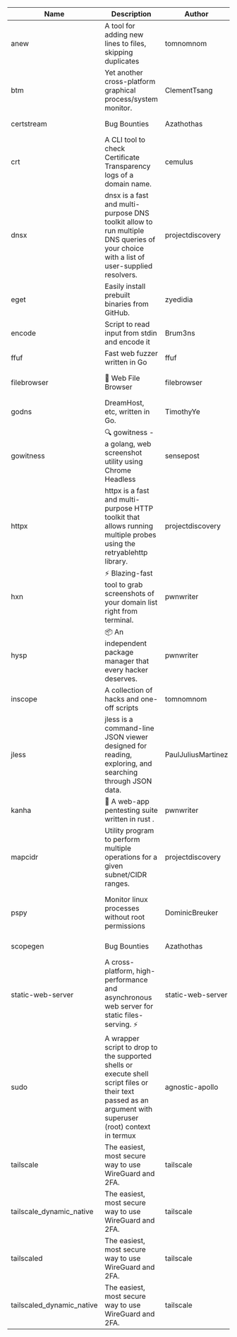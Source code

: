 | Name | Description | Author | Repository | Stars | Version | Updated | Size | SHA256SUM | B3SUM | Source | Language | License |
| ---- | ----------- | ------ | ---------- | ----- | ------- | ------- | ---- | --- | ------ | --------|-------- | ------- |
| anew | A tool for adding new lines to files, skipping duplicates | tomnomnom | [https://github.com/tomnomnom/anew](https://github.com/tomnomnom/anew) | 1103 | v0.1.1 | 2022-03-15T22:35:31Z | 1.41 MB | 87b2c252d68739d0ac7d8526621d6736b4f4fbf5937efa3a8f64d06cb85bc26c | 24cc1ff3f914de68610f38a3bc0c73f492709540ced82746eac9532720d10007 | https://raw.githubusercontent.com/Azathothas/Toolpacks/main/aarch64_arm64_v8a_Android/anew | Go | MIT License |
| btm | Yet another cross-platform graphical process/system monitor. | ClementTsang | [https://github.com/ClementTsang/bottom](https://github.com/ClementTsang/bottom) | 8136 | 0.9.6 | 2023-08-27T01:43:44Z | 3.08 MB | e0c632077103d7bfb68f0551a0fff55f171dd03959ba51d846371c56b295354b | bc41adf18a11b30feb1e8711ca52a6ad7f3d8ec8aca4b6f941b9a73a2170a3c4 | https://raw.githubusercontent.com/Azathothas/Toolpacks/main/aarch64_arm64_v8a_Android/btm | Rust | MIT License |
| certstream |  Bug Bounties | Azathothas | [https://github.com/Azathothas/Arsenal](https://github.com/Azathothas/Arsenal) | 10 | null |  | 4.54 MB | ec1f4e77e0f2093750eec93618302a152a99ac290ca281366ac113987ffaea8a | 474043a4fd6db5396ca544125038760a97e0396f32d3956e5ccae820b0dcd069 | https://raw.githubusercontent.com/Azathothas/Toolpacks/main/aarch64_arm64_v8a_Android/certstream | Shell | null |
| crt | A CLI tool to check Certificate Transparency logs of a domain name. | cemulus | [https://github.com/cemulus/crt](https://github.com/cemulus/crt) | 64 | v0.1.0 | 2022-03-08T21:41:54Z | 4.63 MB | 474fd87ad8ea9b4e27fa15a1573a5064293727cb6675d644db4138cc6fe8652b | b06aa6696db6013f12fd9df4639bab3f6b22878ef4aaa1db4c31752bd7821f16 | https://raw.githubusercontent.com/Azathothas/Toolpacks/main/aarch64_arm64_v8a_Android/crt | Go | Apache License 2.0 |
| dnsx | dnsx is a fast and multi-purpose DNS toolkit allow to run multiple DNS queries of your choice with a list of user-supplied resolvers. | projectdiscovery | [https://github.com/projectdiscovery/dnsx](https://github.com/projectdiscovery/dnsx) | 1810 | v1.1.6 | 2023-11-11T19:20:44Z | 25.01 MB | 4b403d51be2c7751f15061bdc81d04b0989735308ab1c3aced304ad6451de7c5 | 2970315bc18e108a1a3f45ab693fee16f41627736830cfbc265b28f554fbcbbd | https://raw.githubusercontent.com/Azathothas/Toolpacks/main/aarch64_arm64_v8a_Android/dnsx | Go | MIT License |
| eget | Easily install prebuilt binaries from GitHub. | zyedidia | [https://github.com/zyedidia/eget](https://github.com/zyedidia/eget) | 650 | v1.3.3 | 2023-02-22T05:15:46Z | 6.49 MB | 2bb93f55b65484a7ff92745ca58b2a4cbc1001bbd59109f44584db867afd77bd | 82a72db383bae5bc27621910d614024155e3964d436a555ec2d2f9f4207200ac | https://raw.githubusercontent.com/Azathothas/Toolpacks/main/aarch64_arm64_v8a_Android/eget | Go | MIT License |
| encode | Script to read input from stdin and encode it | Brum3ns | [https://github.com/Brum3ns/encode](https://github.com/Brum3ns/encode) | 18 | null |  | 2.49 MB | 8cdc7bd55e6296a24e1095100cbe4795d1ff3ed8b9c61a15ba324d67fd968c21 | 105a3af695b9178231527b2a848edbcc6784b6dff4edbca8367fc256a60b6c3a | https://raw.githubusercontent.com/Azathothas/Toolpacks/main/aarch64_arm64_v8a_Android/encode | Go | MIT License |
| ffuf | Fast web fuzzer written in Go | ffuf | [https://github.com/ffuf/ffuf](https://github.com/ffuf/ffuf) | 10675 | v2.1.0 | 2023-09-16T12:23:19Z | 8.18 MB | 0d37a09de4776f99479dfdd8ff59f6ea05e0ed40085c05425564cc8b15014278 | 0af107b02489a540bf19a41c266d17a860c3e4626864730132d14f6fd537e08f | https://raw.githubusercontent.com/Azathothas/Toolpacks/main/aarch64_arm64_v8a_Android/ffuf | Go | MIT License |
| filebrowser | 📂 Web File Browser | filebrowser | [https://github.com/filebrowser/filebrowser](https://github.com/filebrowser/filebrowser) | 21886 | v2.26.0 | 2023-11-02T21:58:20Z | 13.29 MB | d8f6a099d391e4442cb1f23b3c868ac843116a41030642f1412f5577d2b8f074 | 2af4d4eef349f2fe68af3acf6e0b1fe80ce055582c7a8cbbd890d30e108d237e | https://raw.githubusercontent.com/Azathothas/Toolpacks/main/aarch64_arm64_v8a_Android/filebrowser | Go | Apache License 2.0 |
| godns |  DreamHost, etc, written in Go. | TimothyYe | [https://github.com/TimothyYe/godns](https://github.com/TimothyYe/godns) | 1383 | v3.0.4 | 2023-10-22T12:12:07Z | 11.80 MB | b23576c661e5698adf470dc7745d6cf37cd06e2d4402375d135363ce967e70d6 | 75145e796b3cc7385cc8c8a1ddc1f6ed3c90fd453fa3a9206e638f3cfe9b595c | https://raw.githubusercontent.com/Azathothas/Toolpacks/main/aarch64_arm64_v8a_Android/godns | Go | Apache License 2.0 |
| gowitness | 🔍 gowitness - a golang, web screenshot utility using Chrome Headless | sensepost | [https://github.com/sensepost/gowitness](https://github.com/sensepost/gowitness) | 2482 | 2.5.1 | 2023-10-29T11:11:30Z | 25.96 MB | 60304471e35fda55f8ab061fb0d7372ea456693261be84c7bf39d07802c0db10 | 0b0020087f15555946085515d195ffc95b004c3350328e852b0ae30c17395e01 | https://raw.githubusercontent.com/Azathothas/Toolpacks/main/aarch64_arm64_v8a_Android/gowitness | Go | GNU General Public License v3.0 |
| httpx | httpx is a fast and multi-purpose HTTP toolkit that allows running multiple probes using the retryablehttp library. | projectdiscovery | [https://github.com/projectdiscovery/httpx](https://github.com/projectdiscovery/httpx) | 6255 | v1.3.7 | 2023-11-13T07:26:10Z | 39.73 MB | 5ee560633de33e4b8795aed34c41813d4f66b9d9424f9b14ed0c88bb3e65f358 | db82e00c9e171a70deb9b5857cc29f27ccec7e90c946be8b9e117dec932a1c7b | https://raw.githubusercontent.com/Azathothas/Toolpacks/main/aarch64_arm64_v8a_Android/httpx | Go | MIT License |
| hxn | ⚡ Blazing-fast tool to grab screenshots of your domain list right from terminal. | pwnwriter | [https://github.com/pwnwriter/haylxon](https://github.com/pwnwriter/haylxon) | 350 | v0.1.9 | 2023-11-03T07:24:19Z | 6.01 MB | 88c4733094a2e5128a807baca2b440688b6d6a32f6621a5e5ed0da800f79ab50 | 5286605082188f40c524e371bf4f84fa5b31ace5d887aa6e34e2f4d92d7b289d | https://raw.githubusercontent.com/Azathothas/Toolpacks/main/aarch64_arm64_v8a_Android/hxn | Rust | MIT License |
| hysp | 📦 An independent package manager that every hacker deserves. | pwnwriter | [https://github.com/pwnwriter/hysp](https://github.com/pwnwriter/hysp) | 382 | v0.1.2 | 2023-12-13T15:03:18Z | 3.26 MB | 35af76fe7e24a3a733723cfdd36c7a31bf148d93465a25bbb3c46d6e386796ee | 07a852c5cf1b7f2b45702966c4e07c0b09d624e28edd21eccdb0e0a972e80021 | https://raw.githubusercontent.com/Azathothas/Toolpacks/main/aarch64_arm64_v8a_Android/hysp | Rust | MIT License |
| inscope | A collection of hacks and one-off scripts | tomnomnom | [https://github.com/tomnomnom/hacks](https://github.com/tomnomnom/hacks) | 1952 | null |  | 1.79 MB | bc723c1f2c4affd67fa2c709da07a4b6259bc8eb1c6b5c8d46ea3bd589922ec9 | e540472f632a7fae7b3f61e6b3492f07adad462120241be009e7880775f3ed38 | https://raw.githubusercontent.com/Azathothas/Toolpacks/main/aarch64_arm64_v8a_Android/inscope | Go | null |
| jless | jless is a command-line JSON viewer designed for reading, exploring, and searching through JSON data. | PaulJuliusMartinez | [https://github.com/PaulJuliusMartinez/jless](https://github.com/PaulJuliusMartinez/jless) | 4288 | v0.9.0 | 2023-07-17T02:51:34Z | 1.74 MB | 7833474dcc6a493542580897949bb4b842e0f9e2e71834ee6072c469573120f5 | 56e6f82dd4b81ec33cf1d76090f6522514c0f96bb2843c12688e1979015ee859 | https://raw.githubusercontent.com/Azathothas/Toolpacks/main/aarch64_arm64_v8a_Android/jless | Rust | MIT License |
| kanha | 🦚 A web-app pentesting suite written in rust . | pwnwriter | [https://github.com/pwnwriter/kanha](https://github.com/pwnwriter/kanha) | 218 | v-v0.1.2 | 2023-10-17T16:42:52Z | 2.78 MB | d92ce5d7f396d0cd46c7766bca3aaa0351abb4cfec0279b94783eb06dfd0d303 | 6b2ed3125975891cddc8001b3ae8b6ce658ff5828a4f36e2fba36118a4d3dd34 | https://raw.githubusercontent.com/Azathothas/Toolpacks/main/aarch64_arm64_v8a_Android/kanha | Rust | MIT License |
| mapcidr | Utility program to perform multiple operations for a given subnet/CIDR ranges. | projectdiscovery | [https://github.com/projectdiscovery/mapcidr](https://github.com/projectdiscovery/mapcidr) | 867 | v1.1.16 | 2023-11-23T07:59:56Z | 22.31 MB | 3278aacc8626f3c9c11abb55f4643a86efe2df4469e85aa961b65ed9bdfaf51d | 146b7c1f35ae7ffab0a3e99898e04f12609f176f6d2d0238f3009d2f51236b40 | https://raw.githubusercontent.com/Azathothas/Toolpacks/main/aarch64_arm64_v8a_Android/mapcidr | Go | MIT License |
| pspy | Monitor linux processes without root permissions | DominicBreuker | [https://github.com/DominicBreuker/pspy](https://github.com/DominicBreuker/pspy) | 4284 | v1.2.1 | 2023-01-17T21:10:08Z | 3.48 MB | c979fd434b389931d811168e8e80be5d40d152244fedf1dc264a16ca94c4e961 | 67a542e8a7ed7aac33b79a8df34143eda20bb418fd0dac0755c9e4f97550935b | https://raw.githubusercontent.com/Azathothas/Toolpacks/main/aarch64_arm64_v8a_Android/pspy | Go | GNU General Public License v3.0 |
| scopegen |  Bug Bounties | Azathothas | [https://github.com/Azathothas/Arsenal](https://github.com/Azathothas/Arsenal) | 10 | null |  | 1.54 MB | 2a28d1591322263dddd678a38f3dba16e13cd8d298f71f6777b99ed92e9a0855 | 7de99f2c26a1200c15b514abf1a55786d9a8f1e037d16e92811201b8a904604c | https://raw.githubusercontent.com/Azathothas/Toolpacks/main/aarch64_arm64_v8a_Android/scopegen | Shell | null |
| static-web-server | A cross-platform, high-performance and asynchronous web server for static files-serving. ⚡ | static-web-server | [https://github.com/static-web-server/static-web-server](https://github.com/static-web-server/static-web-server) | 945 | v2.24.1 | 2023-11-14T23:15:43Z | 6.40 MB | 0d8df2b3e8795bc8625cfd7ac342043a2898788b092029d1b7968dd4c09b9f91 | 8c0071186430e9c7c829f6311e906ed50ac9e902b605f3d8b9177cde8f646043 | https://raw.githubusercontent.com/Azathothas/Toolpacks/main/aarch64_arm64_v8a_Android/static-web-server | Rust | Apache License 2.0 |
| sudo | A wrapper script to drop to the supported shells or execute shell script files or their text passed as an argument with superuser (root) context in termux | agnostic-apollo | [https://github.com/agnostic-apollo/sudo](https://github.com/agnostic-apollo/sudo) | 62 | v0.2.0 | 2021-04-10T21:03:11Z | 0.24 MB | 9e56787b3ca489a9eb9e3a64f54944aa92c728d18576972ef7ef6bb10ca6462c | 261a7ec6cf5ed2fbc82f8128f2583eda7faeb8939b9e08143046f0b046e504ae | https://raw.githubusercontent.com/Azathothas/Toolpacks/main/aarch64_arm64_v8a_Android/sudo | Shell | MIT License |
| tailscale | The easiest, most secure way to use WireGuard and 2FA. | tailscale | [https://github.com/tailscale/tailscale](https://github.com/tailscale/tailscale) | 14699 | v1.56.1 | 2023-12-15T19:44:23Z | 10.42 MB | a114fc9064192e1eddbf0cec8ca95ff342df0b2ae717a6f9c628387ed6451c98 | 0887795552cff90cfd0844694b6c3a87024d97fae58c9a5ce8f7d806eaf923ce | https://raw.githubusercontent.com/Azathothas/Toolpacks/main/aarch64_arm64_v8a_Android/tailscale | Go | BSD 3-Clause New or Revised License |
| tailscale_dynamic_native | The easiest, most secure way to use WireGuard and 2FA. | tailscale | [https://github.com/tailscale/tailscale](https://github.com/tailscale/tailscale) | 14699 | v1.56.1 | 2023-12-15T19:44:23Z | 10.69 MB | 27f108fdbe7b474bef3e3c08adc69e622661883eba3cdf4690dcdc2463bd2db0 | ef46fdd87ee6d6b68fe73bd5a5720e860d2ac49e424f95c73dfd472d9676886c | https://raw.githubusercontent.com/Azathothas/Toolpacks/main/aarch64_arm64_v8a_Android/tailscale_dynamic_native | Go | BSD 3-Clause New or Revised License |
| tailscaled | The easiest, most secure way to use WireGuard and 2FA. | tailscale | [https://github.com/tailscale/tailscale](https://github.com/tailscale/tailscale) | 14699 | v1.56.1 | 2023-12-15T19:44:23Z | 28.10 MB | 0340d673d4d2dcb8101c0bbfae2b4e3077626b9c48d4b930a2703a7b94029e77 | 8b556ab47194a3898393c5032987574b325777ecc36faf4dc4fdb34a52b98e2e | https://raw.githubusercontent.com/Azathothas/Toolpacks/main/aarch64_arm64_v8a_Android/tailscaled | Go | BSD 3-Clause New or Revised License |
| tailscaled_dynamic_native | The easiest, most secure way to use WireGuard and 2FA. | tailscale | [https://github.com/tailscale/tailscale](https://github.com/tailscale/tailscale) | 14699 | v1.56.1 | 2023-12-15T19:44:23Z | 29.86 MB | 172f0aef75a613e68c1d1064b2b97f7ed3865caa190aacbd06b768283470786c | 2f976d36e2e48626f76e2de9176b666397c82f3b9ac5456088f7d71b0f422631 | https://raw.githubusercontent.com/Azathothas/Toolpacks/main/aarch64_arm64_v8a_Android/tailscaled_dynamic_native | Go | BSD 3-Clause New or Revised License |
